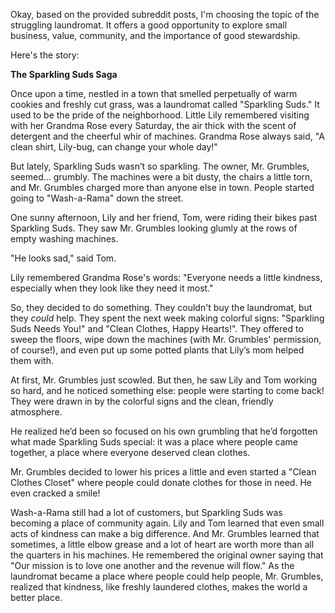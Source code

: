 Okay, based on the provided subreddit posts, I'm choosing the topic of the struggling laundromat. It offers a good opportunity to explore small business, value, community, and the importance of good stewardship.

Here's the story:

**The Sparkling Suds Saga**

Once upon a time, nestled in a town that smelled perpetually of warm cookies and freshly cut grass, was a laundromat called "Sparkling Suds." It used to be the pride of the neighborhood. Little Lily remembered visiting with her Grandma Rose every Saturday, the air thick with the scent of detergent and the cheerful whir of machines. Grandma Rose always said, "A clean shirt, Lily-bug, can change your whole day!"

But lately, Sparkling Suds wasn’t so sparkling. The owner, Mr. Grumbles, seemed… grumbly. The machines were a bit dusty, the chairs a little torn, and Mr. Grumbles charged more than anyone else in town. People started going to "Wash-a-Rama" down the street.

One sunny afternoon, Lily and her friend, Tom, were riding their bikes past Sparkling Suds. They saw Mr. Grumbles looking glumly at the rows of empty washing machines.

"He looks sad," said Tom.

Lily remembered Grandma Rose's words: "Everyone needs a little kindness, especially when they look like they need it most."

So, they decided to do something. They couldn't buy the laundromat, but they *could* help. They spent the next week making colorful signs: "Sparkling Suds Needs You!" and "Clean Clothes, Happy Hearts!". They offered to sweep the floors, wipe down the machines (with Mr. Grumbles' permission, of course!), and even put up some potted plants that Lily’s mom helped them with.

At first, Mr. Grumbles just scowled. But then, he saw Lily and Tom working so hard, and he noticed something else: people were starting to come back! They were drawn in by the colorful signs and the clean, friendly atmosphere.

He realized he’d been so focused on his own grumbling that he’d forgotten what made Sparkling Suds special: it was a place where people came together, a place where everyone deserved clean clothes.

Mr. Grumbles decided to lower his prices a little and even started a "Clean Clothes Closet" where people could donate clothes for those in need. He even cracked a smile!

Wash-a-Rama still had a lot of customers, but Sparkling Suds was becoming a place of community again. Lily and Tom learned that even small acts of kindness can make a big difference. And Mr. Grumbles learned that sometimes, a little elbow grease and a lot of heart are worth more than all the quarters in his machines. He remembered the original owner saying that "Our mission is to love one another and the revenue will flow." As the laundromat became a place where people could help people, Mr. Grumbles, realized that kindness, like freshly laundered clothes, makes the world a better place.
